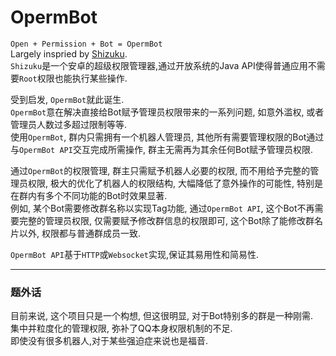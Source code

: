 # OpermBot
`Open + Permission + Bot = OpermBot`  
Largely inspried by [Shizuku](https://github.com/RikkaApps/Shizuku).  
`Shizuku`是一个安卓的超级权限管理器,通过开放系统的Java API使得普通应用不需要`Root`权限也能执行某些操作.

受到启发, `OpermBot`就此诞生.  
`OpermBot`意在解决直接给Bot赋予管理员权限带来的一系列问题, 如意外滥权, 或者管理员人数过多超过限制等等.  
使用`OpermBot`, 群内只需拥有一个机器人管理员, 其他所有需要管理权限的Bot通过与`OpermBot API`交互完成所需操作, 群主无需再为其余任何Bot赋予管理员权限.  

通过`OpermBot`的权限管理, 群主只需赋予机器人必要的权限, 而不用给予完整的管理员权限, 极大的优化了机器人的权限结构, 大幅降低了意外操作的可能性, 特别是在群内有多个不同功能的Bot时效果显著.  
例如, 某个Bot需要修改群名称以实现Tag功能, 通过`OpermBot API`, 这个Bot不再需要完整的管理员权限, 仅需要赋予修改群信息的权限即可, 这个Bot除了能修改群名片以外, 权限都与普通群成员一致.  

`OpermBot API`基于`HTTP`或`Websocket`实现,保证其易用性和简易性.

---------
### 题外话
目前来说, 这个项目只是一个构想, 但这很明显, 对于Bot特别多的群是一种刚需.  
集中并粒度化的管理权限, 弥补了QQ本身权限机制的不足.  
即使没有很多机器人,对于某些强迫症来说也是福音.  